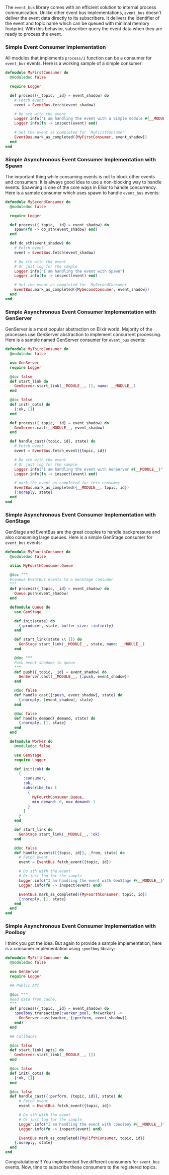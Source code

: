 The `event_bus` library comes with an efficient solution to internal process communication. Unlike other event bus implementations, `event_bus` doesn't deliver the event data directly to its subscribers. It delivers the identifier of the event and topic name which can be queued with minimal memory footprint. With this behavior, subscriber query the event data when they are ready to process the event.

### Simple Event Consumer Implementation

All modules that implements `process/1` function can be a consumer for `event_bus` events. Here is a working sample of a simple consumer:

```elixir
defmodule MyFirstConsumer do
  @moduledoc false

  require Logger

  def process({_topic, _id} = event_shadow) do
    # Fetch event
    event = EventBus.fetch(event_shadow)

    # Do sth with the event
    Logger.info("I am handling the event with a Simple module #{__MODULE__}")
    Logger.info(fn -> inspect(event) end)

    # Set the event as completed for `MyFirstConsumer`
    EventBus.mark_as_completed({MyFirstConsumer, event_shadow})
  end
end
```

### Simple Asynchronous Event Consumer Implementation with Spawn

The important thing while consuming events is not to block other events and consumers. It is always good idea to use a non-blocking way to handle events. Spawning is one of the core ways in Elixir to handle concurrency. Here is a sample consumer which uses spawn to handle `event_bus` events:

```elixir
defmodule MySecondConsumer do
  @moduledoc false

  require Logger

  def process({_topic, _id} = event_shadow) do
    spawn(fn -> do_sth(event_shadow) end)
  end

  def do_sth(event_shadow) do
    # Fetch event
    event = EventBus.fetch(event_shadow)

    # Do sth with the event
    # Or just log for the sample
    Logger.info("I am handling the event with Spawn")
    Logger.info(fn -> inspect(event) end)

    # Set the event as completed for `MySecondConsumer`
    EventBus.mark_as_completed({MySecondConsumer, event_shadow})
  end
end
```

### Simple Asynchronous Event Consumer Implementation with GenServer

GenServer is a most popular abstraction on Elixir world. Majority of the processes use GenServer abstraction to implement concurrent processing. Here is a sample named GenServer consumer for `event_bus` events:

```elixir
defmodule MyThirdConsumer do
  @moduledoc false

  use GenServer
  require Logger

  @doc false
  def start_link do
    GenServer.start_link(__MODULE__, [], name: __MODULE__)
  end

  @doc false
  def init(_opts) do
    {:ok, []}
  end

  def process({_topic, _id} = event_shadow) do
    GenServer.cast(__MODULE__, event_shadow)
  end

  def handle_cast({topic, id}, state) do
    # Fetch event
    event = EventBus.fetch_event({topic, id})

    # Do sth with the event
    # Or just log for the sample
    Logger.info("I am handling the event with GenServer #{__MODULE__}")
    Logger.info(fn -> inspect(event) end)

    # mark the event as completed for this consumer
    EventBus.mark_as_completed({__MODULE__, topic, id})
    {:noreply, state}
  end
end
```

### Simple Asynchronous Event Consumer Implementation with GenStage

GenStage and EventBus are the great couples to handle backpressure and also consuming large queues. Here is a simple GenStage consumer for `event_bus` events:

```elixir
defmodule MyFourthConsumer do
  @moduledoc false

  alias MyFourthConsumer.Queue

  @doc """
  Enqueue EventBus events to a GenStage consumer
  """
  def process({_topic, _id} = event_shadow) do
    Queue.push(event_shadow)
  end

  defmodule Queue do
    use GenStage

    def init(state) do
      {:producer, state, buffer_size: :infinity}
    end

    def start_link(state \\ []) do
      GenStage.start_link(__MODULE__, state, name: __MODULE__)
    end

    @doc """
    Push event shadows to queue
    """
    def push({_topic, _id} = event_shadow) do
      GenServer.cast(__MODULE__, {:push, event_shadow})
    end

    @doc false
    def handle_cast({:push, event_shadow}, state) do
      {:noreply, [event_shadow], state}
    end

    @doc false
    def handle_demand(_demand, state) do
      {:noreply, [], state}
    end
  end

  defmodule Worker do
    @moduledoc false

    use GenStage
    require Logger

    def init(:ok) do
      {
        :consumer,
        :ok,
        subscribe_to: [
          {
            MyFourthConsumer.Queue,
            min_demand: 0, max_demand: 1
          }
        ]
      }
    end

    def start_link do
      GenStage.start_link(__MODULE__, :ok)
    end

    @doc false
    def handle_events([{topic, id}], _from, state) do
      # Fetch event
      event = EventBus.fetch_event({topic, id})

      # Do sth with the event
      # Or just log for the sample
      Logger.info("I am handling the event with GenStage #{__MODULE__}")
      Logger.info(fn -> inspect(event) end)

      EventBus.mark_as_completed({MyFourthConsumer, topic, id})
      {:noreply, [], state}
    end
  end
end

```

### Simple Asynchronous Event Consumer Implementation with Poolboy

I think you got the idea. But again to provide a sample implementation, here is a consumer implementation using `:poolboy` library:

```elixir
defmodule MyFifthConsumer do
  @moduledoc false

  use GenServer
  require Logger

  ## Public API

  @doc """
  Read data from cache.
  """
  def process({_topic, _id} = event_shadow) do
    :poolboy.transaction(:worker_pool, fn(worker) ->
      GenServer.cast(worker, {:perform, event_shadow})
    end)
  end

  ## Callbacks

  @doc false
  def start_link(_opts) do
    GenServer.start_link(__MODULE__, [])
  end

  @doc false
  def init(_opts) do
    {:ok, []}
  end

  @doc false
  def handle_cast({:perform, {topic, id}}, state) do
      # Fetch event
      event = EventBus.fetch_event({topic, id})

      # Do sth with the event
      # Or just log for the sample
      Logger.info("I am handling the event with :poolboy #{__MODULE__}")
      Logger.info(fn -> inspect(event) end)

      EventBus.mark_as_completed({MyFifthConsumer, topic, id})
    {:noreply, state}
  end
end
```

Congratulations!!! You implemented five different consumers for `event_bus` events. Now, time to subscribe these consumers to the registered topics.